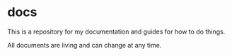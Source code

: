 # docs

This is a repository for my documentation and guides for how to do things.

All documents are living and can change at any time.